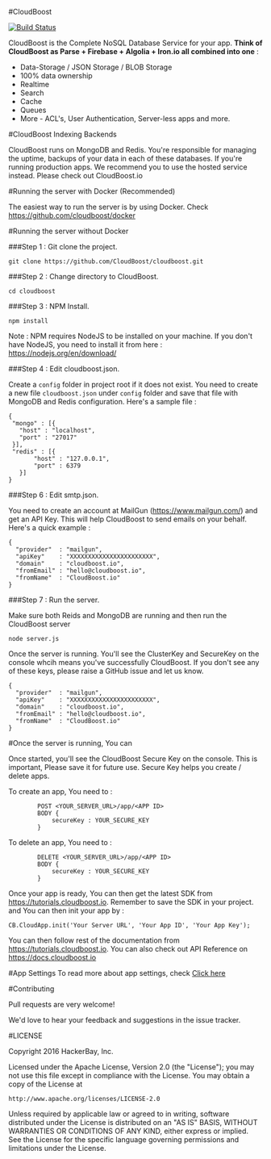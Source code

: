 #CloudBoost 

[![Build Status](https://travis-ci.org/CloudBoost/cloudboost.svg?branch=master)](https://travis-ci.org/CloudBoost/cloudboost)

CloudBoost is the Complete NoSQL Database Service for your app. **Think of CloudBoost as Parse + Firebase + Algolia + Iron.io all combined into one** :
 - Data-Storage / JSON Storage / BLOB Storage
 - 100% data ownership
 - Realtime 
 - Search
 - Cache
 - Queues
 - More - ACL's, User Authentication, Server-less apps and more. 


#CloudBoost Indexing Backends

CloudBoost runs on MongoDB and Redis. You're responsible for managing the uptime, backups of your data in each of these databases. If you're running production apps. We recommend you to use the hosted service instead. Please check out CloudBoost.io 

#Running the server with Docker (Recommended) 

The easiest way to run the server is by using Docker. Check https://github.com/cloudboost/docker

#Running the server without Docker

###Step 1 : Git clone the project. 

`git clone https://github.com/CloudBoost/cloudboost.git`

###Step 2 : Change directory to CloudBoost. 

`cd cloudboost`

###Step 3 : NPM Install. 

`npm install`

Note : NPM requires NodeJS to be installed on your machine. If you don't have NodeJS, you need to install it from here : https://nodejs.org/en/download/

###Step 4 : Edit cloudboost.json. 

Create a `config` folder in project root if it does not exist.  You need to create a new file `cloudboost.json` under `config` folder and save that file with MongoDB and Redis configuration. Here's a sample file : 

```
{
 "mongo" : [{
   "host" : "localhost",
   "port" : "27017"
 }], 
 "redis" : [{
       "host" : "127.0.0.1",
       "port" : 6379       
   }]
}
```

###Step 6 : Edit smtp.json. 

You need to create an account at MailGun (https://www.mailgun.com/) and get an API Key. This will help CloudBoost to send emails on your behalf. Here's a quick example : 

```
{
  "provider"  : "mailgun",		
  "apiKey"    : "XXXXXXXXXXXXXXXXXXXXXXX",
  "domain"    : "cloudboost.io",
  "fromEmail" : "hello@cloudboost.io",
  "fromName"  : "CloudBoost.io"  
}
```

###Step 7 : Run the server. 

Make sure both Reids and MongoDB are running and then run the CloudBoost server  

`node server.js`

Once the server is running. You'll see the ClusterKey and SecureKey on the console whcih means you've successfully CloudBoost. If you don't see any of these keys, please raise a GitHub issue and let us know. 

```
{
  "provider"  : "mailgun",		
  "apiKey"    : "XXXXXXXXXXXXXXXXXXXXXXX",
  "domain"    : "cloudboost.io",
  "fromEmail" : "hello@cloudboost.io",
  "fromName"  : "CloudBoost.io"  
}
```

#Once the server is running, You can 

Once started, you'll see the CloudBoost Secure Key on the console. This is important, Please save it for future use.
Secure Key helps you create / delete apps. 

To create an app, You need to  : 

```
        POST <YOUR_SERVER_URL>/app/<APP ID>
        BODY {
            secureKey : YOUR_SECURE_KEY
        }
```

To delete an app, You need to  : 

```
        DELETE <YOUR_SERVER_URL>/app/<APP ID>
        BODY {
            secureKey : YOUR_SECURE_KEY
        }
```

Once your app is ready, You can then get the latest SDK from  https://tutorials.cloudboost.io. Remember to save the SDK in your project. and You can then init your app by :

`CB.CloudApp.init('Your Server URL', 'Your App ID', 'Your App Key');`

You can then follow rest of the documentation from https://tutorials.cloudboost.io. You can also check out API Reference on https://docs.cloudboost.io

#App Settings
To read more about app settings, check [Click here](https://github.com/CloudBoost/cloudboost/tree/master/docs/app-settings) 

#Contributing

Pull requests are very welcome!

We'd love to hear your feedback and suggestions in the issue tracker.


#LICENSE

Copyright 2016 HackerBay, Inc.

Licensed under the Apache License, Version 2.0 (the "License");
you may not use this file except in compliance with the License.
You may obtain a copy of the License at

    http://www.apache.org/licenses/LICENSE-2.0

Unless required by applicable law or agreed to in writing, software
distributed under the License is distributed on an "AS IS" BASIS,
WITHOUT WARRANTIES OR CONDITIONS OF ANY KIND, either express or implied.
See the License for the specific language governing permissions and
limitations under the License.
